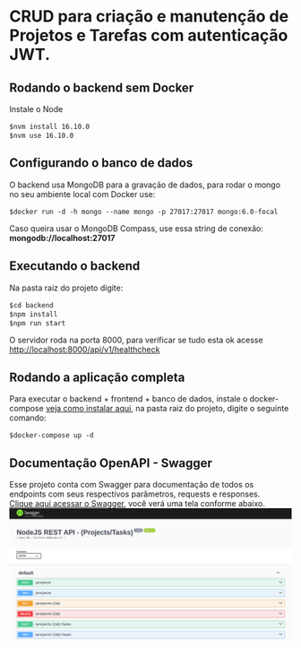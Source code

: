 # CRUD para criação e manutenção de Projetos e Tarefas com autenticação JWT.

## Rodando o backend sem Docker

Instale o Node
```
$nvm install 16.10.0
$nvm use 16.10.0
```

## Configurando o banco de dados
O backend usa MongoDB para a gravação de dados, para rodar o mongo no seu ambiente local com Docker use:
```
$docker run -d -h mongo --name mongo -p 27017:27017 mongo:6.0-focal
```
Caso queira usar o MongoDB Compass, use essa string de conexão:
<b>mongodb://localhost:27017</b>


## Executando o backend
Na pasta raiz do projeto digite:
```
$cd backend
$npm install
$npm run start
```
O servidor roda na porta 8000, para verificar se tudo esta ok acesse [http://localhost:8000/api/v1/healthcheck](http://localhost:8000/api/v1/healthcheck)

## Rodando a aplicação completa
Para executar o backend + frontend + banco de dados, instale o docker-compose [veja como instalar aqui](https://docs.docker.com/compose/install/), na pasta raiz do projeto, digite o seguinte comando:
```
$docker-compose up -d
```

## Documentação OpenAPI - Swagger
Esse projeto conta com Swagger para documentação de todos os endpoints com seus respectivos parâmetros, requests e responses.
\
[Clique aqui acessar o Swagger](http://localhost:8000/api/v1/api-docs), 
você verá uma tela conforme abaixo.
![Swagger](Swagger.png)